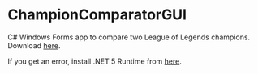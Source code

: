 # ChampionComparatorGUI
C# Windows Forms app to compare two League of Legends champions. Download [here](https://github.com/LeddaZ/ChampionComparatorGUI/releases/latest).

If you get an error, install .NET 5 Runtime from [here](https://dotnet.microsoft.com/download/dotnet/thank-you/runtime-desktop-5.0.7-windows-x86-installer).
